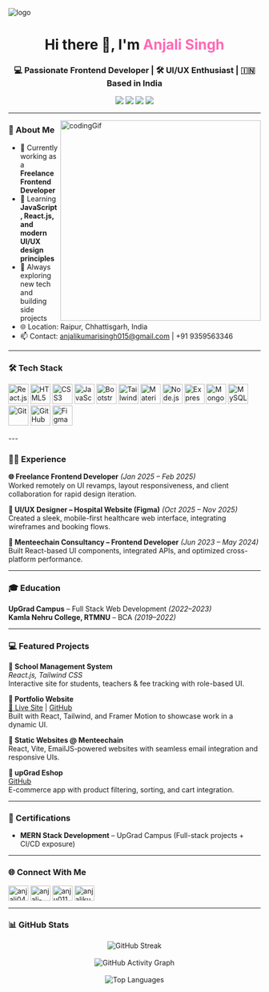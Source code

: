 ![logo](https://github.com/AnjaliSingh02/AnjaliSingh02/blob/main/banner.png)

<h1 align="center">Hi there 👋, I'm <span style="color:#ff69b4">Anjali Singh</span></h1>
<h3 align="center">💻 Passionate Frontend Developer | 🛠 UI/UX Enthusiast | 🇮🇳 Based in India</h3>

<p align="center">
  <a href="https://anjali-singh-02-portfolio.vercel.app/" target="_blank"><img src="https://img.shields.io/badge/Portfolio-%23ff69b4?style=for-the-badge&logo=vercel&logoColor=white"/></a>
  <a href="mailto:anjalikumarisingh015@gmail.com" target="_blank"><img src="https://img.shields.io/badge/Email-%23ea4335?style=for-the-badge&logo=gmail&logoColor=white"/></a>
  <a href="https://linkedin.com/in/anjali-singh02" target="_blank"><img src="https://img.shields.io/badge/LinkedIn-%230077b5?style=for-the-badge&logo=linkedin&logoColor=white"/></a>
  <a href="https://github.com/anjali-singh02" target="_blank"><img src="https://img.shields.io/badge/GitHub-%2312100E?style=for-the-badge&logo=github&logoColor=white"/></a>
</p>

---

<img align="right" alt="codingGif" width="400" src="https://digitalscholar.in/wp-content/uploads/2022/06/online-learning.gif">

### 🚀 About Me
- 🔭 Currently working as a **Freelance Frontend Developer**
- 🌱 Learning **JavaScript, React.js, and modern UI/UX design principles**
- 🧠 Always exploring new tech and building side projects
- 🌐 Location: Raipur, Chhattisgarh, India
- 📫 Contact: anjalikumarisingh015@gmail.com | +91 9359563346

---

### 🛠 Tech Stack
<p align="left">
  <img src="https://cdn.jsdelivr.net/gh/devicons/devicon/icons/react/react-original.svg" width="40" height="40" alt="React.js" title="React.js"/>
  <img src="https://cdn.jsdelivr.net/gh/devicons/devicon/icons/html5/html5-original.svg" width="40" height="40" alt="HTML5" title="HTML5"/>
  <img src="https://cdn.jsdelivr.net/gh/devicons/devicon/icons/css3/css3-original.svg" width="40" height="40" alt="CSS3" title="CSS3"/>
  <img src="https://cdn.jsdelivr.net/gh/devicons/devicon/icons/javascript/javascript-original.svg" width="40" height="40" alt="JavaScript" title="JavaScript"/>
  <img src="https://cdn.jsdelivr.net/gh/devicons/devicon/icons/bootstrap/bootstrap-original.svg" width="40" height="40" alt="Bootstrap" title="Bootstrap"/>
  <img src="https://www.vectorlogo.zone/logos/tailwindcss/tailwindcss-icon.svg" width="40" height="40" alt="Tailwind CSS" title="Tailwind CSS"/>
  <img src="https://cdn.jsdelivr.net/gh/devicons/devicon/icons/materialui/materialui-original.svg" width="40" height="40" alt="Material UI" title="Material UI"/>
  <img src="https://cdn.jsdelivr.net/gh/devicons/devicon/icons/nodejs/nodejs-original.svg" width="40" height="40" alt="Node.js" title="Node.js"/>
  <img src="https://cdn.jsdelivr.net/gh/devicons/devicon/icons/express/express-original.svg" width="40" height="40" alt="Express.js" title="Express.js"/>
  <img src="https://cdn.jsdelivr.net/gh/devicons/devicon/icons/mongodb/mongodb-original.svg" width="40" height="40" alt="MongoDB" title="MongoDB"/>
  <img src="https://cdn.jsdelivr.net/gh/devicons/devicon/icons/mysql/mysql-original.svg" width="40" height="40" alt="MySQL" title="MySQL"/>
  <img src="https://cdn.jsdelivr.net/gh/devicons/devicon/icons/git/git-original.svg" width="40" height="40" alt="Git" title="Git"/>
  <img src="https://cdn.jsdelivr.net/gh/devicons/devicon/icons/github/github-original.svg" width="40" height="40" alt="GitHub" title="GitHub"/>
  <img src="https://cdn.jsdelivr.net/gh/devicons/devicon/icons/figma/figma-original.svg" width="40" height="40" alt="Figma" title="Figma"/>
</p>
---

### 🧑‍💼 Experience
**🌐 Freelance Frontend Developer** *(Jan 2025 – Feb 2025)*  
Worked remotely on UI revamps, layout responsiveness, and client collaboration for rapid design iteration.

**🎨 UI/UX Designer – Hospital Website (Figma)** *(Oct 2025 – Nov 2025)*  
Created a sleek, mobile-first healthcare web interface, integrating wireframes and booking flows.

**🏢 Menteechain Consultancy – Frontend Developer** *(Jun 2023 – May 2024)*  
Built React-based UI components, integrated APIs, and optimized cross-platform performance.

---

### 🎓 Education
**UpGrad Campus** – Full Stack Web Development *(2022–2023)*  
**Kamla Nehru College, RTMNU** – BCA *(2019–2022)*

---

### 💻 Featured Projects

**🔸 School Management System**  
_React.js, Tailwind CSS_  
Interactive site for students, teachers & fee tracking with role-based UI.

**🔸 Portfolio Website**  
[🔗 Live Site](https://anjali-singh-02-portfolio.vercel.app/) | [GitHub](https://github.com/anjali-singh02/portfolio)  
Built with React, Tailwind, and Framer Motion to showcase work in a dynamic UI.

**🔸 Static Websites @ Menteechain**  
React, Vite, EmailJS-powered websites with seamless email integration and responsive UIs.

**🔸 upGrad Eshop**  
[GitHub](https://github.com/anjali-singh02/upGrad-Eshop)  
E-commerce app with product filtering, sorting, and cart integration.

---

### 📜 Certifications
- **MERN Stack Development** – UpGrad Campus (Full-stack projects + CI/CD exposure)

---

### 🌐 Connect With Me
<p align="left">
<a href="https://twitter.com/anjali04051502" target="blank"><img align="center" src="https://raw.githubusercontent.com/rahuldkjain/github-profile-readme-generator/master/src/images/icons/Social/twitter.svg" alt="anjali04051502" height="30" width="40" /></a>
<a href="https://linkedin.com/in/anjali-singh02" target="blank"><img align="center" src="https://raw.githubusercontent.com/rahuldkjain/github-profile-readme-generator/master/src/images/icons/Social/linked-in-alt.svg" alt="anjali-singh02" height="30" width="40" /></a>
<a href="https://instagram.com/anju01173/" target="blank"><img align="center" src="https://raw.githubusercontent.com/rahuldkjain/github-profile-readme-generator/master/src/images/icons/Social/instagram.svg" alt="anju01173/" height="30" width="40" /></a>
<a href="https://www.hackerrank.com/anjalikumarisin4" target="blank"><img align="center" src="https://raw.githubusercontent.com/rahuldkjain/github-profile-readme-generator/master/src/images/icons/Social/hackerrank.svg" alt="anjalikumarisin4" height="30" width="40" /></a>
</p>

---

### 📊 GitHub Stats

<p align="center">
  <img src="https://streak-stats.demolab.com/?user=anjali-singh02&theme=tokyonight" alt="GitHub Streak"/>
  <br/><br/>
  <img src="https://github-readme-activity-graph.vercel.app/graph?username=anjali-singh02&theme=tokyo-night" alt="GitHub Activity Graph"/>
  <br/><br/>
  <img src="https://github-readme-stats.vercel.app/api/top-langs/?username=anjali-singh02&layout=compact&theme=tokyonight" alt="Top Languages"/>
</p>


